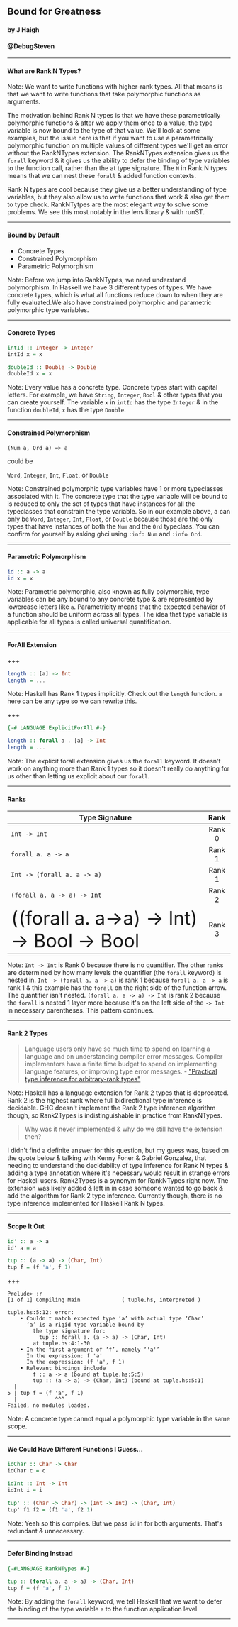 ## Bound for Greatness

#### by J Haigh
#### @DebugSteven

---

#### What are Rank N Types?

Note:
We want to write functions with higher-rank types. All that means is that we want to write functions that take polymorphic functions as arguments.

The motivation behind Rank N types is that we have these parametrically polymorphic functions & after we apply them once to a value, the type variable is now bound to the type of that value. We'll look at some examples, but the issue here is that if you want to use a parametrically polymorphic function on multiple values of different types we'll get an error without the RankNTypes extension. The RankNTypes extension gives us the `forall` keyword & it gives us the ability to defer the binding of type variables to the function call, rather than the at type signature. The `N` in Rank N types means that we can nest these `forall` & added function contexts.

Rank N types are cool because they give us a better understanding of type variables, but they also allow us to write functions that work & also get them to type check. RankNTytpes are the most elegant way to solve some problems. We see this most notably in the lens library & with runST.

---

#### Bound by Default
- Concrete Types
- Constrained Polymorphism
- Parametric Polymorphism

Note:
Before we jump into RankNTypes, we need understand polymorphism.
In Haskell we have 3 different types of types. We have concrete types, which is what all functions reduce down to when they are fully evaluated.We also have constrained polymorphic and parametric polymorphic type variables. 

---
#### Concrete Types

```haskell
intId :: Integer -> Integer
intId x = x

doubleId :: Double -> Double
doubleId x = x
```

Note:
Every value has a concrete type. Concrete types start with capital letters. For example, we have `String`, `Integer`, `Bool` & other types that you can create yourself. 
The variable `x` in `intId` has the type `Integer` & in the function `doubleId`, `x` has the type `Double`.

---

#### Constrained Polymorphism

`(Num a, Ord a) => a`

could be 

`Word`, `Integer`, `Int`, `Float`, or `Double` 

Note: 
Constrained polymorphic type variables have 1 or more typeclasses associated with it. The concrete type that the type variable will be bound to is reduced to only the set of types that have instances for all the typeclasses that constrain the type variable.
So in our example above, a can only be `Word`, `Integer`, `Int`, `Float`, or `Double` 
because those are the only types that have instances of both the `Num` and the `Ord` typeclass. You can confirm for yourself by asking ghci using `:info Num` and `:info Ord`.


---

#### Parametric Polymorphism

```haskell
id :: a -> a
id x = x
```

Note:
Parametric polymorphic, also known as fully polymorphic, type variables can be any bound to any concrete type & are represented by lowercase letters like `a`. Parametricity means that the expected behavior of a function should be uniform across all types.
The idea that type variable is applicable for all types is called universal quantification.

---

#### ForAll Extension

+++

```haskell
length :: [a] -> Int
length = ...
```

Note:
Haskell has Rank 1 types implicitly.
Check out the `length` function.
`a` here can be any type so we can rewrite this.

+++

```haskell
{-# LANGUAGE ExplicitForAll #-}

length :: forall a . [a] -> Int
length = ...
```

Note:
The explicit forall extension gives us the `forall` keyword.
It doesn't work on anything more than Rank 1 types so it doesn't really
do anything for us other than letting us explicit about our `forall`.

---

#### Ranks

| Type Signature                              | Rank   |
| ------------------------------------------- | :----: |
| `Int -> Int`                                | Rank 0 | 
| `forall a. a -> a`                          | Rank 1 |
| `Int -> (forall a. a -> a)`                 | Rank 1 |
| `(forall a. a -> a) -> Int`                 | Rank 2 |
| <span style='font-size: 42px !important'>((forall a. a->a) -> Int) -> Bool -> Bool</span> | Rank 3 |

Note:
`Int -> Int` is Rank 0 because there is no quantifier.
The other ranks are determined by how many levels the quantifier (the `forall` keyword) is nested in.
`Int -> (forall a. a -> a)` is rank 1 because `forall a. a -> a` is rank 1 & this example has the `forall` on the right side of the function arrow. The quantifier isn't nested. `(forall a. a -> a) -> Int` is rank 2 because the `forall` is nested 1 layer more because it's on the left side of the `-> Int` in necessary parentheses. This pattern continues.

---
#### Rank 2 Types

> Language users only have so much time to spend on learning a language and
on understanding compiler error messages. Compiler implementors have a finite
time budget to spend on implementing language features, or improving type error
messages. - ["Practical type inference for arbitrary-rank types"](https://www.microsoft.com/en-us/research/wp-content/uploads/2016/02/putting.pdf)

Note:
Haskell has a language extension for Rank 2 types that is deprecated.
Rank 2 is the highest rank where full bidirectional type inference is 
decidable. GHC doesn't implement the Rank 2 type inference algorithm though,
so Rank2Types is indistinguishable in practice from RankNTypes.


> Why was it never implemented & why do we still have the extension then?


I didn't find a definite answer for this question, but my guess was, based on the quote below & talking with Kenny Foner & Gabriel Gonzalez,
that needing to understand the decidability of type inference for Rank N types & adding a type annotation
where it's necessary would result in strange errors for Haskell users. Rank2Types is a synonym for RankNTypes right now.
The extension was likely added & left in in case someone wanted to go back & add the algorithm for Rank 2 type inference.
Currently though, there is no type inference implemented for Haskell Rank N types.


---

#### Scope It Out

```haskell
id' :: a -> a
id' a = a

tup :: (a -> a) -> (Char, Int)
tup f = (f 'a', f 1)
```

+++

```
Prelude> :r
[1 of 1] Compiling Main             ( tuple.hs, interpreted )

tuple.hs:5:12: error:
    • Couldn't match expected type ‘a’ with actual type ‘Char’
      ‘a’ is a rigid type variable bound by
        the type signature for:
          tup :: forall a. (a -> a) -> (Char, Int)
        at tuple.hs:4:1-30
    • In the first argument of ‘f’, namely ‘'a'’
      In the expression: f 'a'
      In the expression: (f 'a', f 1)
    • Relevant bindings include
        f :: a -> a (bound at tuple.hs:5:5)
        tup :: (a -> a) -> (Char, Int) (bound at tuple.hs:5:1)
  |
5 | tup f = (f 'a', f 1)
  |            ^^^
Failed, no modules loaded.
```

Note:
A concrete type cannot equal a polymorphic type variable in the same scope.

---

#### We Could Have Different Functions I Guess...

```haskell
idChar :: Char -> Char
idChar c = c

idInt :: Int -> Int
idInt i = i

tup' :: (Char -> Char) -> (Int -> Int) -> (Char, Int)
tup' f1 f2 = (f1 'a', f2 1)
```

Note:
Yeah so this compiles. But we pass `id` in for both arguments.
That's redundant & unnecessary.

---

#### Defer Binding Instead

```haskell
{-#LANGUAGE RankNTypes #-}

tup :: (forall a. a -> a) -> (Char, Int)
tup f = (f 'a', f 1)
```

Note:
By adding the `forall` keyword, we tell Haskell that we want to defer
the binding of the type variable `a` to the function application level.

---
